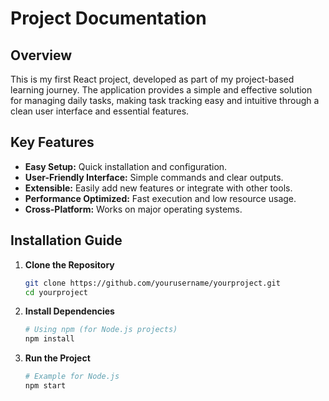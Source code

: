 # Project Documentation

## Overview
This is my first React project, developed as part of my project-based learning journey. The application provides a simple and effective solution for managing daily tasks, making task tracking easy and intuitive through a clean user interface and essential features.

## Key Features

- **Easy Setup:** Quick installation and configuration.
- **User-Friendly Interface:** Simple commands and clear outputs.
- **Extensible:** Easily add new features or integrate with other tools.
- **Performance Optimized:** Fast execution and low resource usage.
- **Cross-Platform:** Works on major operating systems.

## Installation Guide

1. **Clone the Repository**
    ```sh
    git clone https://github.com/yourusername/yourproject.git
    cd yourproject
    ```

2. **Install Dependencies**
    ```sh
    # Using npm (for Node.js projects)
    npm install

3. **Run the Project**
    ```sh
    # Example for Node.js
    npm start
